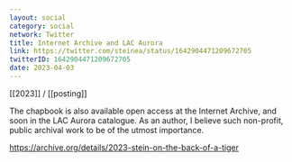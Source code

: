 ```yaml
---
layout: social
category: social
network: Twitter
title: Internet Archive and LAC Aurora
link: https://twitter.com/steinea/status/1642904471209672705
twitterID: 1642904471209672705
date: 2023-04-03
---
```


[[2023]] / [[posting]]

The chapbook is also available open access at the Internet Archive, and soon in the LAC Aurora catalogue. As an author, I believe such non-profit, public archival work to be of the utmost importance.

<https://archive.org/details/2023-stein-on-the-back-of-a-tiger>
